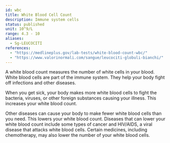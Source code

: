 ```yaml
---
id: wbc
title: White Blood Cell Count
description: Immune system cells
status: published
unit: 10^9/L
range: 4.3 - 10
aliases:
  - Sg-LEUCOCITI
references:
  - "https://medlineplus.gov/lab-tests/white-blood-count-wbc/"
  - "https://www.valorinormali.com/sangue/leucociti-globuli-bianchi/"
---
```


A white blood count measures the number of white cells in your blood. White blood cells are part of the immune system. They help your body fight off infections and other diseases.

When you get sick, your body makes more white blood cells to fight the bacteria, viruses, or other foreign substances causing your illness. This increases your white blood count.

Other diseases can cause your body to make fewer white blood cells than you need. This lowers your white blood count. Diseases that can lower your white blood count include some types of cancer and HIV/AIDS, a viral disease that attacks white blood cells. Certain medicines, including chemotherapy, may also lower the number of your white blood cells.
